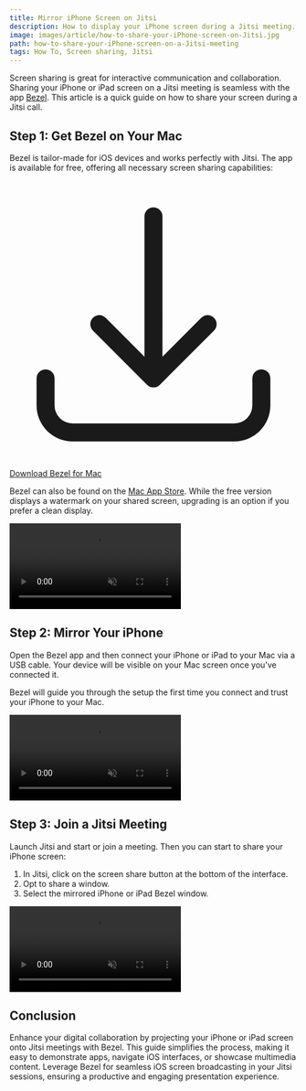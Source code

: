 ```yaml
---
title: Mirror iPhone Screen on Jitsi
description: How to display your iPhone screen during a Jitsi meeting.
image: images/article/how-to-share-your-iPhone-screen-on-Jitsi.jpg
path: how-to-share-your-iPhone-screen-on-a-Jitsi-meeting
tags: How To, Screen sharing, Jitsi
---
```


Screen sharing is great for interactive communication and collaboration. Sharing your iPhone or iPad screen on a Jitsi meeting is seamless with the app [Bezel](https://getbezel.app/). This article is a quick guide on how to share your screen during a Jitsi call.

## Step 1: Get Bezel on Your Mac

Bezel is tailor-made for iOS devices and works perfectly with Jitsi. The app is available for free, offering all necessary screen sharing capabilities:

<p class="not-prose">
    <a href="/bezel/thank-you-for-trying-bezel?utm_source=bezel&utm_medium=article&utm_content=jitsi-sharing" class="rounded-md ring-1 ring-purple-600 hover:bg-purple-600 hover:ring-purple-600 px-6 py-3 text-m font-semibold text-purple-600 dark:text-white hover:text-white shadow-sm focus-visible:outline focus-visible:outline-2 focus-visible:outline-offset-2 focus-visible:outline-indigo-600"><svg xmlns="http://www.w3.org/2000/svg" viewBox="0 0 24 24" fill="currentColor" class="inline-block w-6 h-6 mr-1 -mt-1">
    <path fill-rule="evenodd" d="M12 2.25a.75.75 0 01.75.75v11.69l3.22-3.22a.75.75 0 111.06 1.06l-4.5 4.5a.75.75 0 01-1.06 0l-4.5-4.5a.75.75 0 111.06-1.06l3.22 3.22V3a.75.75 0 01.75-.75zm-9 13.5a.75.75 0 01.75.75v2.25a1.5 1.5 0 001.5 1.5h13.5a1.5 1.5 0 001.5-1.5V16.5a.75.75 0 011.5 0v2.25a3 3 0 01-3 3H5.25a3 3 0 01-3-3V16.5a.75.75 0 01.75-.75z" clip-rule="evenodd"></path>
    </svg> Download Bezel for Mac</a>
</p>

Bezel can also be found on the [Mac App Store](https://apps.apple.com/us/app/bezel-phone-mirroring/id6476268685). While the free version displays a watermark on your shared screen, upgrading is an option if you prefer a clean display.

<video autoplay muted playsinline loop preload="auto" class="not-prose mx-auto w-full rounded-md bg-white/5 ring-1 ring-gray-600/50 dark:ring-white/50">
    <source src="/bezel/video/article-install-bezel.mp4#t=0.001" type="video/mp4">
</video>

## Step 2: Mirror Your iPhone

Open the Bezel app and then connect your iPhone or iPad to your Mac via a USB cable. Your device will be visible on your Mac screen once you've connected it.

Bezel will guide you through the setup the first time you connect and trust your iPhone to your Mac.

<video autoplay muted playsinline loop preload="auto" class="not-prose mx-auto w-full rounded-md bg-white/5 ring-1 ring-gray-600/50 dark:ring-white/50">
    <source src="/bezel/video/article-connect.mp4#t=0.001" type="video/mp4">
</video>

## Step 3: Join a Jitsi Meeting

Launch Jitsi and start or join a meeting. Then you can start to share your iPhone screen:

1. In Jitsi, click on the screen share button at the bottom of the interface.
2. Opt to share a window.
3. Select the mirrored iPhone or iPad Bezel window.

<video autoplay muted playsinline loop preload="auto" class="not-prose mx-auto w-full rounded-md bg-white/5 ring-1 ring-gray-600/50 dark:ring-white/50">
    <source src="/bezel/video/article-share-in-jitsi.mp4#t=0.001" type="video/mp4">
</video>

## Conclusion

Enhance your digital collaboration by projecting your iPhone or iPad screen onto Jitsi meetings with Bezel. This guide simplifies the process, making it easy to demonstrate apps, navigate iOS interfaces, or showcase multimedia content. Leverage Bezel for seamless iOS screen broadcasting in your Jitsi sessions, ensuring a productive and engaging presentation experience.
